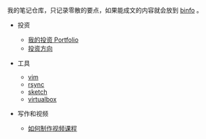 我的笔记仓库，只记录零散的要点，如果能成文的内容就会放到 [binfo](https://happypeter.github.io/binfo/) 。

- 投资
  - [我的投资 Portfolio](portfolio.md)
  - [投资方向](invest-targets.md)

- 工具
  - [vim](vim.md)
  - [rsync](rsync.md)
  - [sketch](sketch.md)
  - [virtualbox](virtualbox.md)

- 写作和视频
  - [如何制作视频课程](teaching.md)
